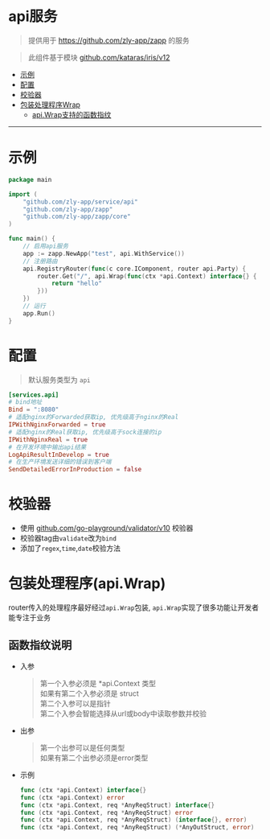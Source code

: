 
# api服务

> 提供用于 https://github.com/zly-app/zapp 的服务

> 此组件基于模块 [github.com/kataras/iris/v12](https://github.com/kataras/iris)

<!-- TOC -->

- [示例](#%E7%A4%BA%E4%BE%8B)
- [配置](#%E9%85%8D%E7%BD%AE)
- [校验器](#%E6%A0%A1%E9%AA%8C%E5%99%A8)
- [包装处理程序Wrap](#%E5%8C%85%E8%A3%85%E5%A4%84%E7%90%86%E7%A8%8B%E5%BA%8Fwrap)
    - [api.Wrap支持的函数指纹](#apiwrap%E6%94%AF%E6%8C%81%E7%9A%84%E5%87%BD%E6%95%B0%E6%8C%87%E7%BA%B9)

<!-- /TOC -->

---

# 示例

```go
package main

import (
	"github.com/zly-app/service/api"
	"github.com/zly-app/zapp"
	"github.com/zly-app/zapp/core"
)

func main() {
	// 启用api服务
	app := zapp.NewApp("test", api.WithService())
	// 注册路由
	api.RegistryRouter(func(c core.IComponent, router api.Party) {
		router.Get("/", api.Wrap(func(ctx *api.Context) interface{} {
			return "hello"
		}))
	})
	// 运行
	app.Run()
}
```

# 配置

> 默认服务类型为 `api`

```toml
[services.api]
# bind地址
Bind = ":8080"
# 适配nginx的Forwarded获取ip, 优先级高于nginx的Real
IPWithNginxForwarded = true
# 适配nginx的Real获取ip, 优先级高于sock连接的ip
IPWithNginxReal = true
# 在开发环境中输出api结果
LogApiResultInDevelop = true
# 在生产环境发送详细的错误到客户端
SendDetailedErrorInProduction = false
```

# 校验器

+ 使用 [github.com/go-playground/validator/v10](https://github.com/go-playground/validator) 校验器
+ 校验器tag由`validate`改为`bind`
+ 添加了`regex`,`time`,`date`校验方法

# 包装处理程序(api.Wrap)

router传入的处理程序最好经过`api.Wrap`包装, `api.Wrap`实现了很多功能让开发者能专注于业务

## 函数指纹说明

+ 入参
  > 第一个入参必须是 *api.Context 类型<br>
  > 如果有第二个入参必须是 struct<br>
  > 第二个入参可以是指针<br>
  > 第二个入参会智能选择从url或body中读取参数并校验

+ 出参
  > 第一个出参可以是任何类型<br>
  > 如果有第二个出参必须是error类型
  
+ 示例

    ```go
    func (ctx *api.Context) interface{}
    func (ctx *api.Context) error
    func (ctx *api.Context, req *AnyReqStruct) interface{}
    func (ctx *api.Context, req *AnyReqStruct) error
    func (ctx *api.Context, req *AnyReqStruct) (interface{}, error)
    func (ctx *api.Context, req *AnyReqStruct) (*AnyOutStruct, error)
    ```
